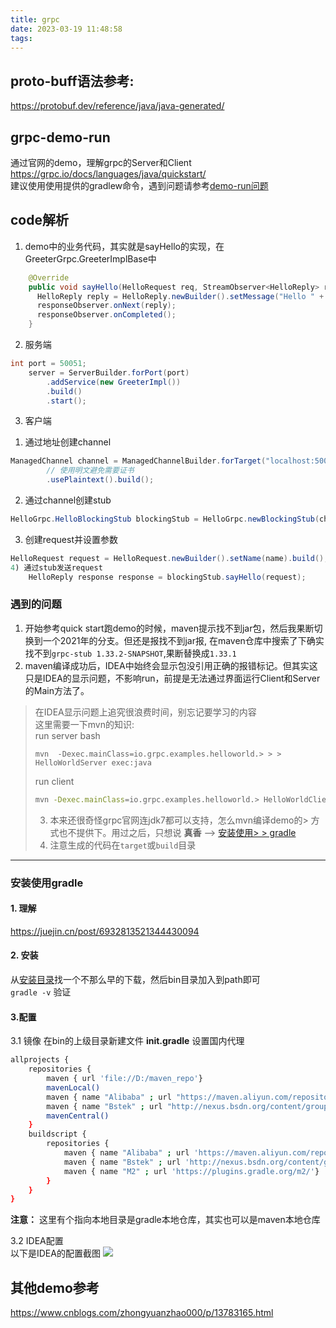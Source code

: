 ```yaml
---
title: grpc
date: 2023-03-19 11:48:58
tags:
---
```

## proto-buff语法参考:  
https://protobuf.dev/reference/java/java-generated/


## grpc-demo-run
通过官网的demo，理解grpc的Server和Client
https://grpc.io/docs/languages/java/quickstart/  
建议使用使用提供的gradlew命令，遇到问题请参考[demo-run问题](#遇到的问题)  

## code解析
1. demo中的业务代码，其实就是sayHello的实现，在
GreeterGrpc.GreeterImplBase中
``` java
    @Override
    public void sayHello(HelloRequest req, StreamObserver<HelloReply> responseObserver) {
      HelloReply reply = HelloReply.newBuilder().setMessage("Hello " + req.getName()).build();
      responseObserver.onNext(reply);
      responseObserver.onCompleted();
    }
```

2. 服务端  
``` java
int port = 50051;
    server = ServerBuilder.forPort(port)
        .addService(new GreeterImpl())
        .build()
        .start();
```

3. 客户端

1) 通过地址创建channel  
``` java
ManagedChannel channel = ManagedChannelBuilder.forTarget("localhost:50051")
        // 使用明文避免需要证书
        .usePlaintext().build();
```
2) 通过channel创建stub
``` java
HelloGrpc.HelloBlockingStub blockingStub = HelloGrpc.newBlockingStub(channel);
```
3) 创建request并设置参数  
``` java
HelloRequest request = HelloRequest.newBuilder().setName(name).build();
4) 通过stub发送request
    HelloReply response response = blockingStub.sayHello(request);
```
### 遇到的问题
1. 开始参考quick start跑demo的时候，maven提示找不到jar包，然后我果断切换到一个2021年的分支。但还是报找不到jar报, 在maven仓库中搜索了下确实找不到`grpc-stub 1.33.2-SNAPSHOT`,果断替换成`1.33.1`  
2. maven编译成功后，IDEA中始终会显示包没引用正确的报错标记。但其实这只是IDEA的显示问题，不影响run，前提是无法通过界面运行Client和Server的Main方法了。  
> 在IDEA显示问题上追究很浪费时间，别忘记要学习的内容   
> 这里需要一下mvn的知识:  
> run server bash
> ```
> mvn  -Dexec.mainClass=io.grpc.examples.helloworld.> > > HelloWorldServer exec:java
> ```
> run client
> ``` bash
> mvn -Dexec.mainClass=io.grpc.examples.helloworld.> HelloWorldClient exec:java
> ```
> 3. 本来还很奇怪grpc官网连jdk7都可以支持，怎么mvn编译demo的> 方式也不提供下。用过之后，只想说 **真香** --> [安装使用> > gradle](#安装使用gradle)  
> 4. 注意生成的代码在`target`或`build`目录  

---

### 安装使用gradle  

#### 1. 理解
https://juejin.cn/post/6932813521344430094  


#### 2. 安装
从[安装目录](https://services.gradle.org/distributions/)找一个不那么早的下载，然后bin目录加入到path即可  
`gradle -v` 验证

#### 3.配置
3.1 镜像
在bin的上级目录新建文件 **init.gradle** 设置国内代理
``` bash
allprojects {
    repositories {
        maven { url 'file://D:/maven_repo'}
        mavenLocal()
        maven { name "Alibaba" ; url "https://maven.aliyun.com/repository/public" }
        maven { name "Bstek" ; url "http://nexus.bsdn.org/content/groups/public/"}
        mavenCentral()
    }
    buildscript { 
        repositories { 
            maven { name "Alibaba" ; url 'https://maven.aliyun.com/repository/public'}
            maven { name "Bstek" ; url 'http://nexus.bsdn.org/content/groups/public/' }
            maven { name "M2" ; url 'https://plugins.gradle.org/m2/'}
        }
    }
}
```
**注意：** 这里有个指向本地目录是gradle本地仓库，其实也可以是maven本地仓库  

3.2 IDEA配置  
以下是IDEA的配置截图
![](/images/config.jpg)



## 其他demo参考
https://www.cnblogs.com/zhongyuanzhao000/p/13783165.html

